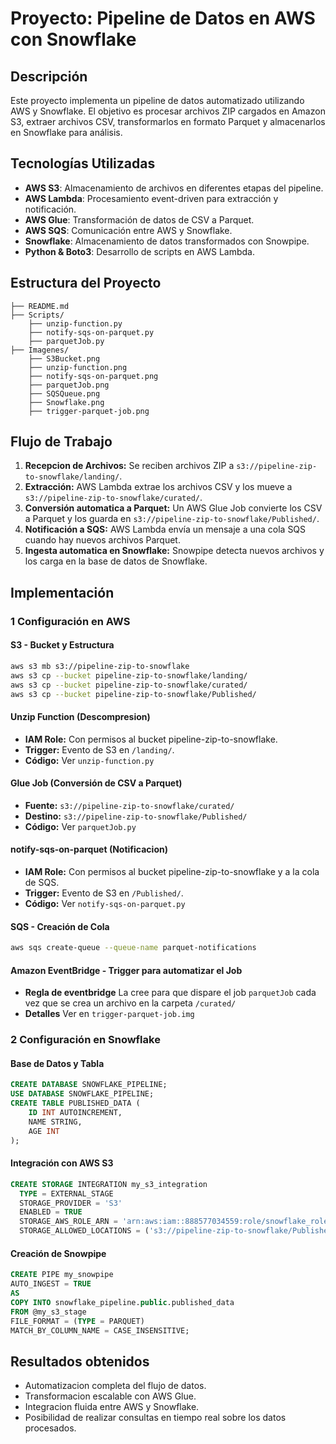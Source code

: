 # Proyecto: Pipeline de Datos en AWS con Snowflake

##  Descripción
Este proyecto implementa un pipeline de datos automatizado utilizando AWS y Snowflake. El objetivo es procesar archivos ZIP cargados en Amazon S3, extraer archivos CSV, transformarlos en formato Parquet y almacenarlos en Snowflake para análisis.

##  Tecnologías Utilizadas
- **AWS S3**: Almacenamiento de archivos en diferentes etapas del pipeline.
- **AWS Lambda**: Procesamiento event-driven para extracción y notificación.
- **AWS Glue**: Transformación de datos de CSV a Parquet.
- **AWS SQS**: Comunicación entre AWS y Snowflake.
- **Snowflake**: Almacenamiento de datos transformados con Snowpipe.
- **Python & Boto3**: Desarrollo de scripts en AWS Lambda.

##  Estructura del Proyecto
```
├── README.md
├── Scripts/
	├── unzip-function.py
	├── notify-sqs-on-parquet.py
	├── parquetJob.py
├── Imagenes/
	├── S3Bucket.png
	├── unzip-function.png
	├── notify-sqs-on-parquet.png
	├── parquetJob.png
	├── SQSQueue.png
	├── Snowflake.png
	├── trigger-parquet-job.png
```

##  Flujo de Trabajo
1. **Recepcion de Archivos:** Se reciben archivos ZIP a `s3://pipeline-zip-to-snowflake/landing/`.
2. **Extracción:** AWS Lambda extrae los archivos CSV y los mueve a `s3://pipeline-zip-to-snowflake/curated/`.
3. **Conversión automatica a Parquet:** Un AWS Glue Job convierte los CSV a Parquet y los guarda en `s3://pipeline-zip-to-snowflake/Published/`.
4. **Notificación a SQS:** AWS Lambda envía un mensaje a una cola SQS cuando hay nuevos archivos Parquet.
5. **Ingesta automatica en Snowflake:** Snowpipe detecta nuevos archivos y los carga en la base de datos de Snowflake.

##  Implementación
### 1️ Configuración en AWS
####   **S3 - Bucket y Estructura**
```sh
aws s3 mb s3://pipeline-zip-to-snowflake
aws s3 cp --bucket pipeline-zip-to-snowflake/landing/
aws s3 cp --bucket pipeline-zip-to-snowflake/curated/
aws s3 cp --bucket pipeline-zip-to-snowflake/Published/
```

#### **Unzip Function** (Descompresion)
- **IAM Role:** Con permisos al bucket pipeline-zip-to-snowflake.
- **Trigger:** Evento de S3 en `/landing/`.
- **Código:** Ver `unzip-function.py`

#### **Glue Job** (Conversión de CSV a Parquet)
- **Fuente:** `s3://pipeline-zip-to-snowflake/curated/`
- **Destino:** `s3://pipeline-zip-to-snowflake/Published/`
- **Código:** Ver `parquetJob.py`

#### **notify-sqs-on-parquet** (Notificacion)
- **IAM Role:** Con permisos al bucket pipeline-zip-to-snowflake y a la cola de SQS.
- **Trigger:** Evento de S3 en `/Published/`.
- **Código:** Ver `notify-sqs-on-parquet.py`

#### **SQS - Creación de Cola**
```sh
aws sqs create-queue --queue-name parquet-notifications
```

#### **Amazon EventBridge - Trigger para automatizar el Job**
- **Regla de eventbridge** La cree para que dispare el job `parquetJob` cada vez que se crea un archivo en la carpeta `/curated/`
- **Detalles** Ver en `trigger-parquet-job.img`

### 2️ Configuración en Snowflake
#### **Base de Datos y Tabla**
```sql
CREATE DATABASE SNOWFLAKE_PIPELINE;
USE DATABASE SNOWFLAKE_PIPELINE;
CREATE TABLE PUBLISHED_DATA (
    ID INT AUTOINCREMENT,
    NAME STRING,
	AGE INT
);
```

#### **Integración con AWS S3**
```sql
CREATE STORAGE INTEGRATION my_s3_integration
  TYPE = EXTERNAL_STAGE
  STORAGE_PROVIDER = 'S3'
  ENABLED = TRUE
  STORAGE_AWS_ROLE_ARN = 'arn:aws:iam::888577034559:role/snowflake_role'
  STORAGE_ALLOWED_LOCATIONS = ('s3://pipeline-zip-to-snowflake/Published/');
```

####  **Creación de Snowpipe**
```sql
CREATE PIPE my_snowpipe
AUTO_INGEST = TRUE
AS
COPY INTO snowflake_pipeline.public.published_data
FROM @my_s3_stage
FILE_FORMAT = (TYPE = PARQUET)
MATCH_BY_COLUMN_NAME = CASE_INSENSITIVE;

```

##  Resultados obtenidos
- Automatizacion completa del flujo de datos.
- Transformacion escalable con AWS Glue.
- Integracion fluida entre AWS y Snowflake.
- Posibilidad de realizar consultas en tiempo real sobre los datos procesados.
